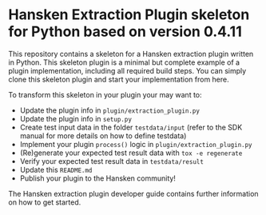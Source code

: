 # Hansken Extraction Plugin skeleton for Python based on version 0.4.11

This repository contains a skeleton for a Hansken extraction plugin written in Python.
This skeleton plugin is a minimal but complete example of a plugin implementation,
including all required build steps.
You can simply clone this skeleton plugin and start your implementation from here.

To transform this skeleton in your plugin your may want to:

* Update the plugin info in `plugin/extraction_plugin.py`
* Update the plugin info in `setup.py`
* Create test input data in the folder `testdata/input`
  (refer to the SDK manual for more details on how to define testdata)
* Implement your plugin `process()` logic in `plugin/extraction_plugin.py`
* (Re)generate your expected test result data with `tox -e regenerate`
* Verify your expected test result data in `testdata/result`
* Update this `README.md`
* Publish your plugin to the Hansken community!

The Hansken extraction plugin developer guide contains further information on how to get started.
